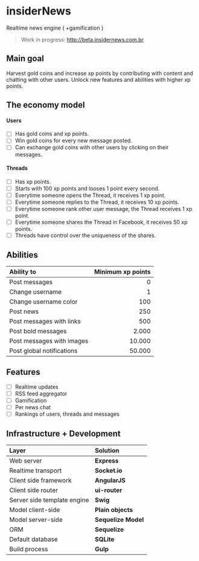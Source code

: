 insiderNews
===========

Realtime news engine ( +gamification )

 > Work in progress: http://beta.insidernews.com.br

## Main goal
Harvest gold coins and increase xp points by contributing with content and chatting with other users. Unlock new features and abilities with higher xp points.

## The economy model

#### Users
 - [ ] Has gold coins and xp points.
 - [ ] Win gold coins for every new message posted.
 - [ ] Can exchange gold coins with other users by clicking on their messages.

#### Threads
 - [ ] Has xp points.
 - [ ] Starts with 100 xp points and looses 1 point every second.
 - [ ] Everytime someone opens the Thread, it receives 1 xp point.
 - [ ] Everytime someone replies to the Thread, it receives 10 xp points.
 - [ ] Everytime someone rank other user message, the Thread receives 1 xp point.
 - [ ] Everytime someone shares the Thread in Facebook, it receives 50 xp points.
 - [ ] Threads have control over the uniqueness of the shares.

## Abilities

Ability to                 | Minimum xp points
:------------------------- | ----------------:
Post messages              | 0
Change username            | 1
Change username color      | 100
Post news                  | 250
Post messages with links   | 500
Post bold messages         | 2.000
Post messages with images  | 10.000
Post global notifications  | 50.000


## Features
 - [ ] Realtime updates
 - [ ] RSS feed aggregator
 - [ ] Gamification
 - [ ] Per news chat
 - [ ] Rankings of users, threads and messages

## Infrastructure + Development

Layer                        | Solution
:--------------------------- | :------------------
Web server                   | **Express**
Realtime transport           | **Socket.io**
Client side framework        | **AngularJS**
Client side router           | **ui-router**
Server side template engine  | **Swig**
Model client-side            | **Plain objects**
Model server-side            | **Sequelize Model**
ORM                          | **Sequelize**
Default database             | **SQLite**
Build process                | **Gulp**